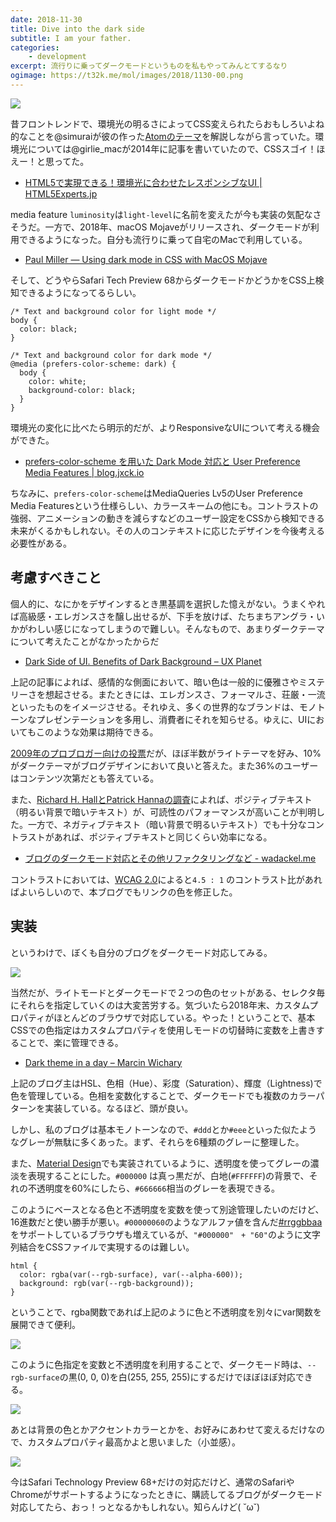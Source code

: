 ```yaml
---
date: 2018-11-30
title: Dive into the dark side
subtitle: I am your father.
categories: 
    - development
excerpt: 流行りに乗ってダークモードというものを私もやってみんとてするなり
ogimage: https://t32k.me/mol/images/2018/1130-00.png
---
```


![](/mol/images/2018/1130-00.png)

昔フロントレンドで、環境光の明るさによってCSS変えられたらおもしろいよね的なことを@simuraiが彼の作った[Atomのテーマ](http://simurai.com/projects/2016/01/01/duotone-themes)を解説しながら言っていた。環境光については@girlie_macが2014年に記事を書いていたので、CSSスゴイ！ほえー！と思ってた。

- [HTML5で実現できる！環境光に合わせたレスポンシブなUI | HTML5Experts.jp](https://html5experts.jp/girlie_mac/4558/)

media feature `luminosity`は`light-level`に名前を変えたが今も実装の気配なさそうだ。一方で、2018年、macOS Mojaveがリリースされ、ダークモードが利用できるようになった。自分も流行りに乗って自宅のMacで利用している。

- [Paul Miller — Using dark mode in CSS with MacOS Mojave](https://paulmillr.com/posts/using-dark-mode-in-css/)

そして、どうやらSafari Tech Preview 68からダークモードかどうかをCSS上検知できるようになってるらしい。

```
/* Text and background color for light mode */
body {
  color: black;
}

/* Text and background color for dark mode */
@media (prefers-color-scheme: dark) {
  body {
    color: white;
    background-color: black;
  }
}
```

環境光の変化に比べたら明示的だが、よりResponsiveなUIについて考える機会ができた。

- [prefers\-color\-scheme を用いた Dark Mode 対応と User Preference Media Features \| blog\.jxck\.io](https://blog.jxck.io/entries/2018-11-10/dark-mode-via-prefers-color-scheme.html)

ちなみに、`prefers-color-scheme`はMediaQueries Lv5のUser Preference Media Featuresという仕様らしい、カラースキームの他にも。コントラストの強弱、アニメーションの動きを減らすなどのユーザー設定をCSSから検知できる未来がくるかもしれない。その人のコンテキストに応じたデザインを今後考える必要性がある。


## 考慮すべきこと

個人的に、なにかをデザインするとき黒基調を選択した憶えがない。うまくやれば高級感・エレガンスさを醸し出せるが、下手を放けば、たちまちアングラ・いかがわしい感じになってしまうので難しい。そんなもので、あまりダークテーマについて考えたことがなかったからだ

- [Dark Side of UI. Benefits of Dark Background – UX Planet](https://uxplanet.org/dark-side-of-ui-benefits-of-dark-background-12f560bf7165)

上記の記事によれば、感情的な側面において、暗い色は一般的に優雅さやミステリーさを想起させる。またときには、エレガンスさ、フォーマルさ、荘厳・一流といったものをイメージさせる。それゆえ、多くの世界的なブランドは、モノトーンなプレゼンテーションを多用し、消費者にそれを知らせる。ゆえに、UIにおいてもこのような効果は期待できる。

[2009年のプロブロガー向けの投票](https://problogger.com/light-or-dark-blog-backgrounds-poll-results/)だが、ほぼ半数がライトテーマを好み、10%がダークテーマがブログデザインにおいて良いと答えた。また36%のユーザーはコンテンツ次第だとも答えている。

また、[Richard H. HallとPatrick Hannaの調査](http://lite.mst.edu/media/research/ctel/documents/LITE-2003-04.pdf)によれば、ポジティブテキスト（明るい背景で暗いテキスト）が、可読性のパフォーマンスが高いことが判明した。一方で、ネガティブテキスト（暗い背景で明るいテキスト）でも十分なコントラストがあれば、ポジティブテキストと同じくらい効率になる。

- [ブログのダークモード対応とその他リファクタリングなど - wadackel.me](https://blog.wadackel.me/2018/improve-design-and-refactor/)

コントラストにおいては、[WCAG 2.0](https://waic.jp/docs/UNDERSTANDING-WCAG20/visual-audio-contrast-contrast.html)によると`4.5 : 1` のコントラスト比があればよいらしいので、本ブログでもリンクの色を修正した。



## 実装

というわけで、ぼくも自分のブログをダークモード対応してみる。

[![](/mol/images/2018/1130-01.png)](https://caniuse.com/#search=custom%20properties)

当然だが、ライトモードとダークモードで２つの色のセットがある、セレクタ毎にそれらを指定していくのは大変苦労する。気づいたら2018年末、カスタムプロパティがほとんどのブラウザで対応している。やった！ということで、基本CSSでの色指定はカスタムプロパティを使用しモードの切替時に変数を上書きすることで、楽に管理できる。

- [Dark theme in a day – Marcin Wichary](https://medium.com/@mwichary/dark-theme-in-a-day-3518dde2955a)

上記のブログ主はHSL、色相（Hue）、彩度（Saturation）、輝度（Lightness)で色を管理している。色相を変数化することで、ダークモードでも複数のカラーパターンを実装している。なるほど、頭が良い。

しかし、私のブログは基本モノトーンなので、`#ddd`とか`#eee`といった似たようなグレーが無駄に多くあった。まず、それらを6種類のグレーに整理した。

また、[Material Design](https://material.io/design/color/text-legibility.html#legibility-standards)でも実装されているように、透明度を使ってグレーの濃淡を表現することにした。`#000000` は真っ黒だが、白地(`#FFFFFF`)の背景で、それの不透明度を60%にしたら、`#666666`相当のグレーを表現できる。

このようにベースとなる色と不透明度を変数を使って別途管理したいのだけど、16進数だと使い勝手が悪い。`#00000060`のようなアルファ値を含んだ[#rrggbbaa](https://caniuse.com/#feat=css-rrggbbaa)をサポートしているブラウザも増えているが、`"#000000"　+ "60"`のように文字列結合をCSSファイルで実現するのは難しい。

```
html {
  color: rgba(var(--rgb-surface), var(--alpha-600));
  background: rgb(var(--rgb-background));
}
```

ということで、rgba関数であれば上記のように色と不透明度を別々にvar関数を展開できて便利。

![](/mol/images/2018/1130-04.png)

このように色指定を変数と不透明度を利用することで、ダークモード時は、`--rgb-surface`の黒(0, 0, 0)を白(255, 255, 255)にするだけでほぼほぼ対応できる。

![](/mol/images/2018/1130-02.png)

あとは背景の色とかアクセントカラーとかを、お好みにあわせて変えるだけなので、カスタムプロパティ最高かよと思いました（小並感）。

![](/mol/images/2018/1130-03.gif)

今はSafari Technology Preview 68+だけの対応だけど、通常のSafariやChromeがサポートするようになったときに、購読してるブログがダークモード対応してたら、おっ！っとなるかもしれない。知らんけど( ˘ω˘)

